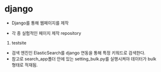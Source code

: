 # django
- Django를 통해 웹페이지를 제작

- 각 종 실험적인 페이지 제작 repository

1. testsite
  - 검색 엔진인 ElasticSearch를 django 연동을 통해 특정 키워드로 검색한다. 
  - 참고로 search_app폴더 안에 있는 setting_bulk.py를 실행시켜야 데이터가 bulk형태로 적재됨.
